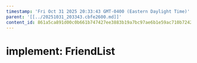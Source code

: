 ```yaml
---
timestamp: 'Fri Oct 31 2025 20:33:43 GMT-0400 (Eastern Daylight Time)'
parent: '[[../20251031_203343.cbfe2600.md]]'
content_id: 861a5ca891d00c0b661b747427ee3883b19a7bc97ae6b1e59ac710b72429aaff
---
```


# implement: FriendList
